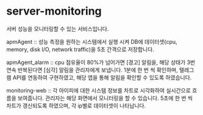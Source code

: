 # server-monitoring

서버 성능을 모니터링할 수 있는 서비스입니다.

apmAgent :: 성능 측정을 원하는 시스템에서 실행 시켜 DB에 데이터셋(cpu, memory, disk I/O, network traffic)을 5초 간격으로 저장합니다.

apmAgent_alarm :: cpu 점유율이 80%가 넘어가면 [경고] 알림을, 해당 상태가 3번 연속 반복된다면 [심각] 알림을 관리자에게 보냅니다.
                  1분에 한 번 씩 확인하며, 텔레그램 API를 연동하여 구현하였고, 해당 앱을 통해 알림을 확인할 수 있도록 하였습니다.

monitoring-web :: 각 아이피에 대한 시스템 정보를 차트로 시각화하여 실시간으로 흐름을 보여줍니다.
                  관리자는 해당 화면에서 모니터링을 할 수 있습니다.
                  5초에 한 번 씩 차트가 갱신되도록 하였으며, 각 ip별로 데이터셋이 나타납니다.
